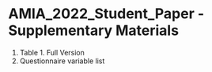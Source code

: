 # AMIA_2022_Student_Paper - Supplementary Materials

1. Table 1. Full Version
2. Questionnaire variable list

